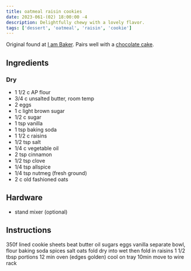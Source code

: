 ```yaml
---
title: oatmeal raisin cookies
date: 2023-061-(02) 18:00:00 -4
description: Delightfully chewy with a lovely flavor.
tags: ['dessert', 'oatmeal', 'raisin', 'cookie']
---
```


Original found at [I am Baker](https://iambaker.net/the-perfect-chocolate-cake/#wprm-recipe-container-68426). Pairs well with a [chocolate cake](../chocolate-cake).

## Ingredients

### Dry

- 1 1/2 c AP flour
- 3/4 c unsalted butter, room temp
- 2 eggs
- 1 c light brown sugar
- 1/2 c sugar
- 1 tsp vanilla
- 1 tsp baking soda
- 1 1/2 c raisins
- 1/2 tsp salt
- 1/4 c vegetable oil
- 2 tsp cinnamon
- 1/2 tsp clove
- 1/4 tsp allspice
- 1/4 tsp nutmeg (fresh ground)
- 2 c old fashioned oats

## Hardware

- stand mixer (optional)

## Instructions

350f
lined cookie sheets
beat butter oil sugars eggs vanilla
separate bowl, flour baking soda spices salt oats
fold dry into wet
then fold in raisins
1 1/2 tbsp portions
12 min oven (edges golden)
cool on tray 10min
move to wire rack
